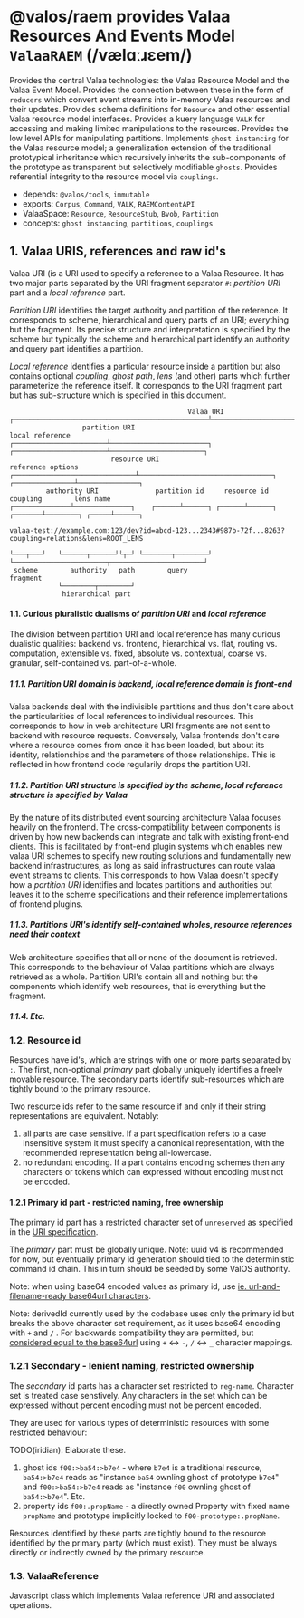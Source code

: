 # @valos/raem provides Valaa Resources And Events Model `ValaaRAEM` (/vælɑːɹɛem/)

Provides the central Valaa technologies: the Valaa Resource Model and
the Valaa Event Model. Provides the connection between these in the
form of `reducers` which convert event streams into in-memory Valaa
resources and their updates. Provides schema definitions for `Resource`
and other essential Valaa resource model interfaces. Provides a kuery
language `VALK` for accessing and making limited manipulations to the
resources. Provides the low level APIs for manipulating partitions.
Implements `ghost instancing` for the Valaa resource model;
a generalization extension of the traditional prototypical inheritance
which recursively inherits the sub-components of the prototype as
transparent but selectively modifiable `ghosts`. Provides referential
integrity to the resource model via `couplings`.

- depends: `@valos/tools`, `immutable`
- exports: `Corpus`, `Command`, `VALK`, `RAEMContentAPI`
- ValaaSpace: `Resource`, `ResourceStub`, `Bvob`, `Partition`
- concepts: `ghost instancing`, `partitions`, `couplings`


## 1. Valaa URIS, references and raw id's

Valaa URI (is a URI used to specify a reference to a Valaa Resource.
It has two major parts separated by the URI fragment separator `#`:
*partition URI* part and a *local reference* part.

*Partition URI* identifies the target authority and partition of
the reference. It corresponds to scheme, hierarchical and query parts
of an URI; everything but the fragment. Its precise structure and
interpretation is specified by the scheme but typically the scheme and
hierarchical part identify an authority and query part identifies
a partition.

*Local reference* identifies a particular resource inside a partition
but also contains optional *coupling*, *ghost path*, *lens* (and other)
parts which further parameterize the reference itself. It corresponds
to the URI fragment part but has sub-structure which is specified in
this document.

```
                                            Valaa URI
┌────────────────────────────────────────────────┴─────────────────────────────────────────────────┐
                  partition URI                                    local reference
┌───────────────────────┴────────────────────────┐ ┌───────────────────────┴───────────────────────┐
                         resource URI                                     reference options
┌──────────────────────────────┴─────────────────────────────────┐ ┌───────────────┴───────────────┐
         authority URI              partition id     resource id        coupling        lens name
┌──────────────┴──────────────┐    ┌──────┴──────┐ ┌──────┴──────┐ ┌───────┴────────┐ ┌─────┴──────┐

valaa-test://example.com:123/dev?id=abcd-123...2343#987b-72f...8263?coupling=relations&lens=ROOT_LENS

└───┬───┘   └──────┬──────┘└┬─┘ └───────┬────────┘ └───────────────────────┬───────────────────────┘
 scheme        authority   path        query                         fragment
            └────────┬────────┘
             hierarchical part
```


#### 1.1. Curious pluralistic dualisms of *partition URI* and *local reference*

The division between partition URI and local reference has many curious
dualistic qualities: backend vs. frontend, hierarchical vs. flat,
routing vs. computation, extensible vs. fixed, absolute vs. contextual,
coarse vs. granular, self-contained vs. part-of-a-whole.

##### 1.1.1. Partition URI domain is backend, local reference domain is front-end

Valaa backends deal with the indivisible partitions and thus don't care
about the particularities of local references to individual resources.
This corresponds to how in web architecture URI fragments are not sent
to backend with resource requests. Conversely, Valaa frontends don't
care where a resource comes from once it has been loaded, but about its
identity, relationships and the parameters of those relationships. This
is reflected in how frontend code regularily drops the partition URI.

##### 1.1.2. Partition URI structure is specified by the scheme, local reference structure is specified by Valaa

By the nature of its distributed event sourcing architecture Valaa
focuses heavily on the frontend. The cross-compatibility between
components is driven by how new backends can integrate and talk with
existing front-end clients. This is facilitated by front-end plugin
systems which enables new valaa URI schemes to specify new routing
solutions and fundamentally new backend infrastructures, as long as
said infrastructures can route valaa event streams to clients. This
corresponds to how Valaa doesn't specify how a *partition URI*
identifies and locates partitions and authorities but leaves it to
the scheme specifications and their reference implementations of
frontend plugins.

##### 1.1.3. Partitions URI's identify self-contained wholes, resource references need their context

Web architecture specifies that all or none of the document is
retrieved. This corresponds to the behaviour of Valaa partitions which
are always retrieved as a whole. Partition URI's contain all and
nothing but the components which identify web resources, that is
everything but the fragment.

##### 1.1.4. Etc.

### 1.2. Resource id

Resources have id's, which are strings with one or more parts separated
by `:`. The first, non-optional *primary* part globally uniquely
identifies a freely movable resource. The secondary parts identify
sub-resources which are tightly bound to the primary resource.

Two resource ids refer to the same resource if and only if their string
representations are equivalent. Notably:
1. all parts are case sensitive. If a part specification refers to a
   case insensitive system it must specify a canonical representation,
   with the recommended representation being all-lowercase.
2. no redundant encoding. If a part contains encoding schemes then any
   characters or tokens which can expressed without encoding must not
   be encoded.

#### 1.2.1 Primary id part - restricted naming, free ownership

The primary id part has a restricted character set of `unreserved`
as specified in the [URI specification](https://tools.ietf.org/html/rfc3986).

The *primary* part must be globally unique.
Note: uuid v4 is recommended for now, but eventually primary id
generation should tied to the deterministic command id chain. This in
turn should be seeded by some ValOS authority.

Note: when using base64 encoded values as primary id, use
[ie. url-and-filename-ready base64url characters](https://tools.ietf.org/html/rfc4648#section-5).

Note: derivedId currently used by the codebase uses only the primary id
but breaks the above character set requirement, as it uses base64
encoding with `+` and `/` . For backwards compatibility they are
permitted, but [considered equal to the base64url](https://tools.ietf.org/html/rfc7515#appendix-C)
using `+` <-> `-`, `/` <-> `_` character mappings.

### 1.2.1 Secondary - lenient naming, restricted ownership

The *secondary* id parts has a character set restricted to `reg-name`.
Character set is treated case senstively. Any characters in the set
which can be expressed without percent encoding must not be percent
encoded.

They are used for various types of deterministic resources with some
restricted behaviour:

TODO(iridian): Elaborate these.

1. ghost ids
  `f00:>ba54:>b7e4` - where `b7e4` is a traditional resource, `ba54:>b7e4`
  reads as "instance `ba54` ownling ghost of prototype `b7e4`" and
  `f00:>ba54:>b7e4` reads as "instance `f00` ownling ghost of `ba54:>b7e4`".
  Etc.
2. property ids
  `f00:.propName` - a directly owned Property with fixed name `propName`
  and prototype implicitly locked to `f00-prototype:.propName`.

Resources identified by these parts are tightly bound to the resource
identified by the primary party (which must exist). They must be always
directly or indirectly owned by the primary resource.

### 1.3. ValaaReference

Javascript class which implements Valaa reference URI and associated
operations.

